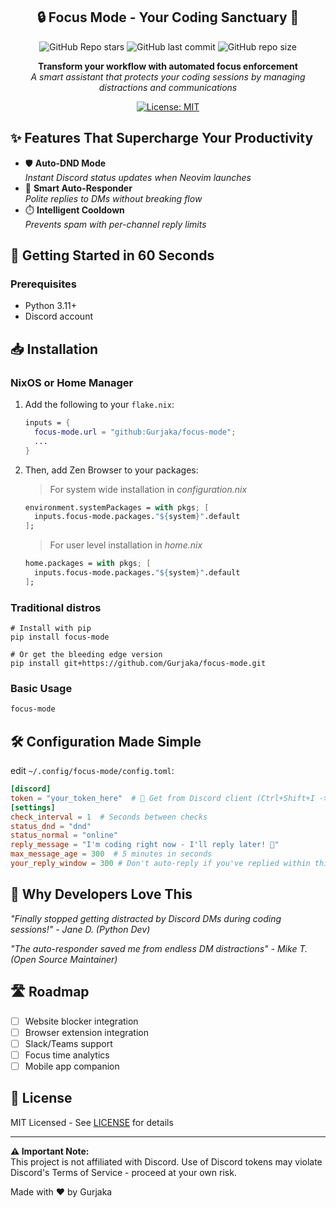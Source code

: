 <div align="center">

## 🔒 Focus Mode - Your Coding Sanctuary 🚀

![GitHub Repo stars](https://img.shields.io/github/stars/Gurjaka/focus-mode?style=for-the-badge&labelColor=2e3440&color=5e81ac) ![GitHub last commit](https://img.shields.io/github/last-commit/Gurjaka/focus-mode?style=for-the-badge&labelColor=2e3440&color=5e81ac) ![GitHub repo size](https://img.shields.io/github/repo-size/Gurjaka/focus-mode?style=for-the-badge&labelColor=2e3440&color=5e81ac)

**Transform your workflow with automated focus enforcement**  
*A smart assistant that protects your coding sessions by managing distractions and communications*

[![License: MIT](https://img.shields.io/badge/License-MIT-yellow.svg)](https://opensource.org/licenses/MIT)
<!--[![PyPI Version](https://img.shields.io/pypi/v/focus-mode?color=blue&logo=pypi&logoColor=white)](https://pypi.org/project/focus-mode/)-->
<!--[![Build Status](https://img.shields.io/github/actions/workflow/status/Gurjaka/focus-mode/build.yml?logo=github)](https://github.com/Gurjaka/focus-mode/actions)-->

</div>

## ✨ Features That Supercharge Your Productivity

- 🛡️ **Auto-DND Mode**  
  _Instant Discord status updates when Neovim launches_
- 🤖 **Smart Auto-Responder**  
  _Polite replies to DMs without breaking flow_
- ⏱️ **Intelligent Cooldown**  
  _Prevents spam with per-channel reply limits_

## 🚀 Getting Started in 60 Seconds

### Prerequisites
- Python 3.11+
- Discord account

## 📥 Installation

### NixOS or Home Manager

1. Add the following to your `flake.nix`:

    ```nix
    inputs = {
      focus-mode.url = "github:Gurjaka/focus-mode";
      ...
    }
    ```

2. Then, add Zen Browser to your packages:
    > For system wide installation in *configuration.nix*
    ```nix
    environment.systemPackages = with pkgs; [
      inputs.focus-mode.packages."${system}".default
    ];
    ```

    > For user level installation in *home.nix*
    ```nix
    home.packages = with pkgs; [
      inputs.focus-mode.packages."${system}".default
    ];
    ```

### Traditional distros

    # Install with pip
    pip install focus-mode

    # Or get the bleeding edge version
    pip install git+https://github.com/Gurjaka/focus-mode.git

### Basic Usage
```bash
focus-mode
```

## 🛠️ Configuration Made Simple

edit `~/.config/focus-mode/config.toml`:
```toml
[discord]
token = "your_token_here"  # 🔑 Get from Discord client (Ctrl+Shift+I -> Filter science -> Copy Authorization)
[settings]
check_interval = 1  # Seconds between checks
status_dnd = "dnd"
status_normal = "online"
reply_message = "I'm coding right now - I'll reply later! 🚀"
max_message_age = 300  # 5 minutes in seconds
your_reply_window = 300 # Don't auto-reply if you've replied within this many seconds
```


## 🌟 Why Developers Love This

*"Finally stopped getting distracted by Discord DMs during coding sessions!" - Jane D. (Python Dev)*

*"The auto-responder saved me from endless DM distractions" - Mike T. (Open Source Maintainer)*

## 🛣️ Roadmap

- [ ] Website blocker integration
- [ ] Browser extension integration
- [ ] Slack/Teams support
- [ ] Focus time analytics
- [ ] Mobile app companion

<!--## 🤝 Contributing-->
<!---->
<!--We welcome code warriors! Please read our:-->
<!--- [Contribution Guidelines](CONTRIBUTING.md)-->
<!--- [Code of Conduct](CODE_OF_CONDUCT.md)-->
<!--- [Security Policy](SECURITY.md)-->

## 📜 License

MIT Licensed - See [LICENSE](LICENSE) for details

---

**⚠️ Important Note:**  
This project is not affiliated with Discord. Use of Discord tokens may violate Discord's Terms of Service - proceed at your own risk.

Made with ❤️  by Gurjaka
